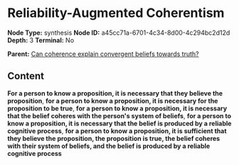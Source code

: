 # Reliability-Augmented Coherentism

**Node Type:** synthesis
**Node ID:** a45cc71a-6701-4c34-8d00-4c294bc2d12d
**Depth:** 3
**Terminal:** No

**Parent:** [Can coherence explain convergent beliefs towards truth?](can-coherence-explain-convergent-beliefs-towards-truth.md)

## Content

**For a person to know a proposition, it is necessary that they believe the proposition**, **for a person to know a proposition, it is necessary for the proposition to be true**, **for a person to know a proposition, it is necessary that the belief coheres with the person's system of beliefs**, **for a person to know a proposition, it is necessary that the belief is produced by a reliable cognitive process**, **for a person to know a proposition, it is sufficient that they believe the proposition, the proposition is true, the belief coheres with their system of beliefs, and the belief is produced by a reliable cognitive process**
